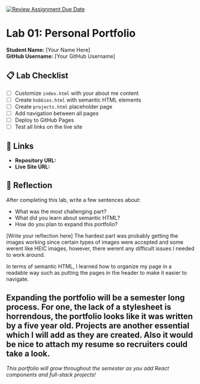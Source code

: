 [![Review Assignment Due Date](https://classroom.github.com/assets/deadline-readme-button-22041afd0340ce965d47ae6ef1cefeee28c7c493a6346c4f15d667ab976d596c.svg)](https://classroom.github.com/a/fEVZN0YI)
# Lab 01: Personal Portfolio

**Student Name:** [Your Name Here]  
**GitHub Username:** [Your GitHub Username]

## 📋 Lab Checklist

- [ ] Customize `index.html` with your about me content
- [ ] Create `hobbies.html` with semantic HTML elements  
- [ ] Create `projects.html` placeholder page
- [ ] Add navigation between all pages
- [ ] Deploy to GitHub Pages
- [ ] Test all links on the live site

## 🔗 Links

- **Repository URL:** 
- **Live Site URL:** 

## 📝 Reflection

After completing this lab, write a few sentences about:
- What was the most challenging part?
- What did you learn about semantic HTML?
- How do you plan to expand this portfolio?

[Write your reflection here]
The hardest part was probably getting the images working since certain types of images were accepted and some werent like HEIC images, however, there werent any difficult issues I needed to work around. 

In terms of semantic HTML, I learned how to organize my page in a readable way such as putting the pages in the header to make it easier to navigate.

Expanding the portfolio will be a semester long process. For one, the lack of a stylesheet is horrendous, the portfolio looks like it was written by a five year old. Projects are another essential which I will add as they are created. Also it would be nice to attach my resume so recruiters could take a look.
---

*This portfolio will grow throughout the semester as you add React components and full-stack projects!*